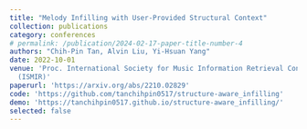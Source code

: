 ```yaml
---
title: "Melody Infilling with User-Provided Structural Context"
collection: publications
category: conferences
# permalink: /publication/2024-02-17-paper-title-number-4
authors: "Chih-Pin Tan, Alvin Liu, Yi-Hsuan Yang"
date: 2022-10-01
venue: 'Proc. International Society for Music Information Retrieval Conference
  (ISMIR)'
paperurl: 'https://arxiv.org/abs/2210.02829'
code: 'https://github.com/tanchihpin0517/structure-aware_infilling'
demo: 'https://tanchihpin0517.github.io/structure-aware_infilling/'
selected: false
---
```



